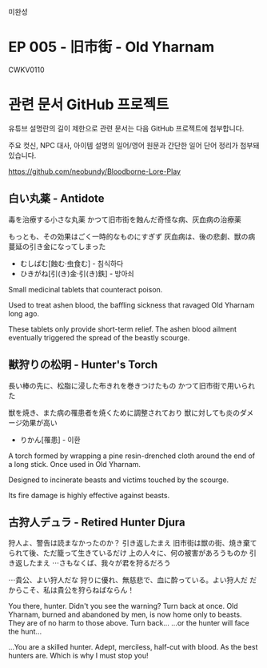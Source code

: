 미완성

# EP 005 - 旧市街 - Old Yharnam

CWKV0110

# 관련 문서 GitHub 프로젝트

유튜브 설명란의 길이 제한으로 관련 문서는 다음 GitHub 프로젝트에 첨부합니다.

주요 컷신, NPC 대사, 아이템 설명의 일어/영어 원문과 간단한 일어 단어 정리가 첨부돼 있습니다.

https://github.com/neobundy/Bloodborne-Lore-Play


## 白い丸薬 - Antidote

毒を治療する小さな丸薬
かつて旧市街を蝕んだ奇怪な病、灰血病の治療薬

もっとも、その効果はごく一時的なものにすぎず
灰血病は、後の悲劇、獣の病蔓延の引き金になってしまった

* むしばむ[蝕む·虫食む] - 침식하다
* ひきがね[引(き)金·引(き)鉄] - 방아쇠

Small medicinal tablets that counteract poison.

Used to treat ashen blood, the baffling sickness
that ravaged Old Yharnam long ago.

These tablets only provide short-term relief.
The ashen blood ailment eventually triggered
the spread of the beastly scourge.

## 獣狩りの松明 - Hunter's Torch

長い棒の先に、松脂に浸した布きれを巻きつけたもの
かつて旧市街で用いられた

獣を焼き、また病の罹患者を焼くために調整されており
獣に対しても炎のダメージ効果が高い

* りかん[罹患] - 이환

A torch formed by wrapping a pine resin-drenched cloth
around the end of a long stick. Once used in Old Yharnam.

Designed to incinerate beasts and victims touched by the
scourge.

Its fire damage is highly effective against beasts.


## 古狩人デュラ - Retired Hunter Djura

狩人よ、警告は読まなかったのか？
引き返したまえ
旧市街は獣の街、焼き棄てられて後、ただ籠って生きているだけ
上の人々に、何の被害があろうものか
引き返したまえ
⋯さもなくば、我々が君を狩るだろう

⋯貴公、よい狩人だな
狩りに優れ、無慈悲で、血に酔っている。よい狩人だ
だからこそ、私は貴公を狩らねばならん！

You there, hunter. Didn't you see the warning?
Turn back at once.
Old Yharnam, burned and abandoned by men, is now home only to beasts.
They are of no harm to those above.
Turn back...
...or the hunter will face the hunt...

...You are a skilled hunter.
Adept, merciless, half-cut with blood. As the best hunters are.
Which is why I must stop you!
